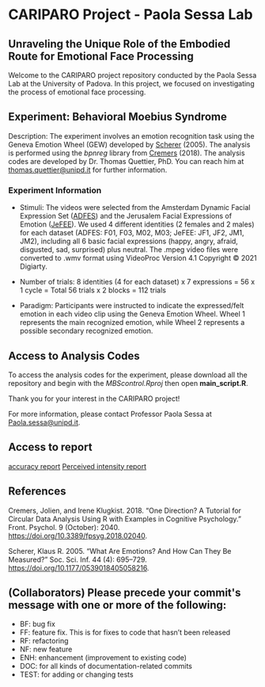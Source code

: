 # CARIPARO Project - Paola Sessa Lab

## Unraveling the Unique Role of the Embodied Route for Emotional Face Processing

Welcome to the CARIPARO project repository conducted by the Paola Sessa Lab at the University of Padova. In this project, we focused on investigating the process of emotional face processing.

## Experiment: Behavioral Moebius Syndrome

Description: The experiment involves an emotion recognition task using the Geneva Emotion Wheel (GEW) developed by [Scherer](https://doi.org/10.1177/0539018405058216) (2005). The analysis is performed using the *bpnreg* library from [Cremers](https://doi.org/10.3389/fpsyg.2018.02040) (2018). The analysis codes are developed by Dr. Thomas Quettier, PhD. You can reach him at thomas.quettier@unipd.it for further information.

### Experiment Information

- Stimuli: The videos were selected from the Amsterdam Dynamic Facial Expression Set ([ADFES](https://aice.uva.nl/research-tools/adfes-stimulus-set/adfes-stimulus-set.html)) and the Jerusalem Facial Expressions of Emotion ([JeFEE](https://netagabsi.wixsite.com/jefeeset)). We used 4 different identities (2 females and 2 males) for each dataset (ADFES: F01, F03, M02, M03; JeFEE: JF1, JF2, JM1, JM2), including all 6 basic facial expressions (happy, angry, afraid, disgusted, sad, surprised) plus neutral. The .mpeg video files were converted to .wmv format using VideoProc Version 4.1 Copyright © 2021 Digiarty.

- Number of trials: 8 identities (4 for each dataset) x 7 expressions = 56 x 1 cycle = Total 56 trials x 2 blocks = 112 trials

- Paradigm: Participants were instructed to indicate the expressed/felt emotion in each video clip using the Geneva Emotion Wheel. Wheel 1 represents the main recognized emotion, while Wheel 2 represents a possible secondary recognized emotion.

## Access to Analysis Codes

To access the analysis codes for the experiment, please download all the repository and begin with the *MBScontrol.Rproj* then open **main_script.R**.

Thank you for your interest in the CARIPARO project!

For more information, please contact Professor Paola Sessa at Paola.sessa@unipd.it.

## Access to report
[accuracy report](https://github.com/Merluin/Face_To_Face/blob/main/MBS_control/docs/Report_Accuracy.html)
[Perceived intensity report](https://github.com/Merluin/Face_To_Face/blob/main/MBS_control/docs/Report_Perceived_intensity.html)



## References

Cremers, Jolien, and Irene Klugkist. 2018. “One Direction? A Tutorial for Circular Data Analysis Using R with Examples in Cognitive Psychology.” Front. Psychol. 9 (October): 2040. https://doi.org/10.3389/fpsyg.2018.02040.

Scherer, Klaus R. 2005. “What Are Emotions? And How Can They Be Measured?” Soc. Sci. Inf. 44 (4): 695–729. https://doi.org/10.1177/0539018405058216.

## (Collaborators) Please precede your commit's message with one or more of the following:
- BF: bug fix
- FF: feature fix. This is for fixes to code that hasn’t been released
- RF: refactoring
- NF: new feature
- ENH: enhancement (improvement to existing code)
- DOC: for all kinds of documentation-related commits
- TEST: for adding or changing tests
